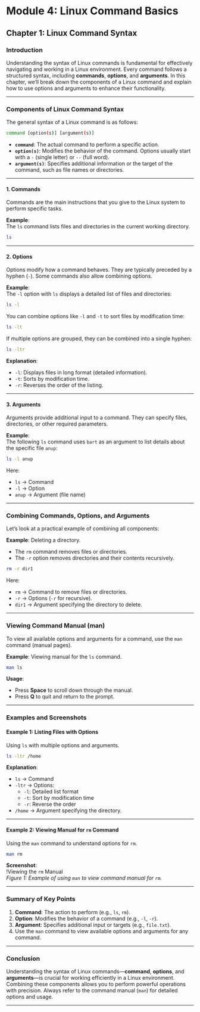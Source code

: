 # **Module 4: Linux Command Basics**

## **Chapter 1: Linux Command Syntax**

### **Introduction**
Understanding the syntax of Linux commands is fundamental for effectively navigating and working in a Linux environment. Every command follows a structured syntax, including **commands**, **options**, and **arguments**. In this chapter, we’ll break down the components of a Linux command and explain how to use options and arguments to enhance their functionality.

---

### **Components of Linux Command Syntax**

The general syntax of a Linux command is as follows:

```bash
command [option(s)] [argument(s)]
```

- **`command`**: The actual command to perform a specific action.
- **`option(s)`**: Modifies the behavior of the command. Options usually start with a `-` (single letter) or `--` (full word).
- **`argument(s)`**: Specifies additional information or the target of the command, such as file names or directories.

---

#### **1. Commands**
Commands are the main instructions that you give to the Linux system to perform specific tasks.

**Example**:  
The `ls` command lists files and directories in the current working directory.

```bash
ls
```

---

#### **2. Options**
Options modify how a command behaves. They are typically preceded by a hyphen (`-`). Some commands also allow combining options.

**Example**:  
The `-l` option with `ls` displays a detailed list of files and directories:

```bash
ls -l
```

You can combine options like `-l` and `-t` to sort files by modification time:

```bash
ls -lt
```

If multiple options are grouped, they can be combined into a single hyphen:

```bash
ls -ltr
```

**Explanation**:
- `-l`: Displays files in long format (detailed information).
- `-t`: Sorts by modification time.
- `-r`: Reverses the order of the listing.

---

#### **3. Arguments**
Arguments provide additional input to a command. They can specify files, directories, or other required parameters.

**Example**:  
The following `ls` command uses `bart` as an argument to list details about the specific file `anup`:

```bash
ls -l anup
```

Here:
- `ls` → Command
- `-l` → Option
- `anup` → Argument (file name)

---

### **Combining Commands, Options, and Arguments**

Let’s look at a practical example of combining all components:

**Example**: Deleting a directory.
- The `rm` command removes files or directories.
- The `-r` option removes directories and their contents recursively.

```bash
rm -r dir1
```

Here:
- `rm` → Command to remove files or directories.
- `-r` → Options (`-r` for recursive).
- `dir1` → Argument specifying the directory to delete.

---

### **Viewing Command Manual (man)**

To view all available options and arguments for a command, use the `man` command (manual pages).

**Example**: Viewing manual for the `ls` command.

```bash
man ls
```

**Usage**:
- Press **Space** to scroll down through the manual.
- Press **Q** to quit and return to the prompt.

---

### **Examples and Screenshots**

#### **Example 1: Listing Files with Options**
Using `ls` with multiple options and arguments.

```bash
ls -ltr /home
```

**Explanation**:
- `ls` → Command
- `-ltr` → Options:
   - `-l`: Detailed list format
   - `-t`: Sort by modification time
   - `-r`: Reverse the order
- `/home` → Argument specifying the directory.

---

#### **Example 2: Viewing Manual for `rm` Command**
Using the `man` command to understand options for `rm`.

```bash
man rm
```

**Screenshot**:  
!Viewing the `rm` Manual  
*Figure 1: Example of using `man` to view command manual for `rm`.*

---

### **Summary of Key Points**

1. **Command**: The action to perform (e.g., `ls`, `rm`).
2. **Option**: Modifies the behavior of a command (e.g., `-l`, `-r`).
3. **Argument**: Specifies additional input or targets (e.g., `file.txt`).
4. Use the `man` command to view available options and arguments for any command.

---

### **Conclusion**
Understanding the syntax of Linux commands—**command**, **options**, and **arguments**—is crucial for working efficiently in a Linux environment. Combining these components allows you to perform powerful operations with precision. Always refer to the command manual (`man`) for detailed options and usage.

---
